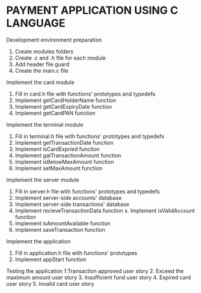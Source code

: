 # PAYMENT APPLICATION USING C LANGUAGE

Development environment preparation 
1. Create modules folders 
2. Create .c and .h file for each module 
3. Add header file guard 
4. Create the main.c file 

Implement the card module 
1. Fill in card.h file with functions' prototypes and typedefs 
2. Implement getCardHolderName function 
3. Implement getCardExpiryDate function 
4. Implement getCardPAN function 

Implement the terminal module 
1. Fill in terminal.h file with functions' prototypes and typedefs 
2. Implement getTransactionDate function 
3. Implement isCardExpried function 
4. Implement gatTransactionAmount function 
5. Implement isBelowMaxAmount function 
6. Implement setMaxAmount function 

Implement the server module 
1. Fill in server.h file with functions' prototypes and typedefs 
2. Implement server-side accounts' database 
3. Implement server-side transactions' database 
4. Implement recieveTransactionData function 
s. Implement isValidAccount function 
6. Implement isAmountAvailable function 
7. Implement saveTransaction function 

Implement the application 
1. Fill in application.h file with functions' prototypes 
2. Implement appStart function 

Testing the application 
1.Transaction approved user story 
2. Exceed the maximum amount user story 
3. Insufficient fund user story 
4. Expired card user story 
5. Invalid card user story 